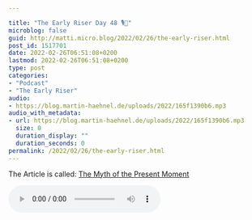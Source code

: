 ```yaml
---

title: "The Early Riser Day 48 🎙🌅"
microblog: false
guid: http://matti.micro.blog/2022/02/26/the-early-riser.html
post_id: 1517701
date: 2022-02-26T06:51:08+0200
lastmod: 2022-02-26T06:51:08+0200
type: post
categories:
- "Podcast"
- "The Early Riser"
audio:
- https://blog.martin-haehnel.de/uploads/2022/165f1390b6.mp3
audio_with_metadata:
- url: https://blog.martin-haehnel.de/uploads/2022/165f1390b6.mp3
  size: 0
  duration_display: ""
  duration_seconds: 0
permalink: /2022/02/26/the-early-riser.html
---
```

The Article is called: [The Myth of the Present Moment](https://link.springer.com/article/10.1007/s12671-014-0333-z)

<audio controls="controls" src="https://blog.martin-haehnel.de/uploads/2022/165f1390b6.mp3" preload="metadata" />
